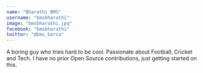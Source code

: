 ```yaml
---
name: "Bharathi BMS"
username: "bmsbharathi"
image: "bmsbharathi.jpq"
facebook: "bmsbharathi"
twitter: "@bms_barca"
---
```

A boring guy who tries hard to be cool. Passionate about Football, Cricket and Tech. 
I have no prior Open Source contributions, just getting started on this.